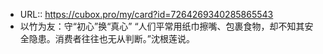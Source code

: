 - URL:: https://cubox.pro/my/card?id=7264269340285865543
- 以竹为友：守“初心”换“真心”
  “人们平常用纸巾擦嘴、包裹食物，却不知其安全隐患。消费者往往也无从判断。”沈根莲说。
